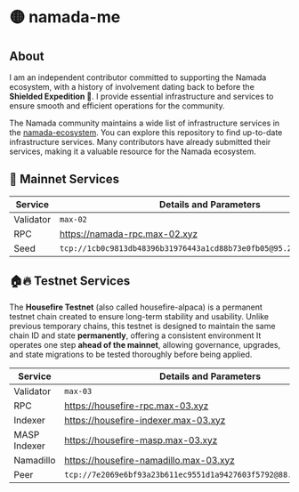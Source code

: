 # 🟡 namada-me 

## About

I am an independent contributor committed to supporting the Namada ecosystem, with a history of involvement dating back to before the **Shielded Expedition 🚀**. I provide essential infrastructure and services to ensure smooth and efficient operations for the community.

The Namada community maintains a wide list of infrastructure services in the [namada-ecosystem](https://github.com/Luminara-Hub/namada-ecosystem). You can explore this repository to find up-to-date infrastructure services. Many contributors have already submitted their services, making it a valuable resource for the Namada ecosystem.

## 🚀 Mainnet Services

| Service | Details and Parameters |
| - | - |
| Validator	| `max-02`
| RPC | https://namada-rpc.max-02.xyz
| Seed | `tcp://1cb0c9813db48396b31976443a1cd88b73e0fb05@95.216.78.215:26656`

## 🏠🔥 Testnet Services

The **Housefire Testnet** (also called housefire-alpaca) is a permanent testnet chain created to ensure long-term stability and usability. Unlike previous temporary chains, this testnet is designed to maintain the same chain ID and state **permanently**, offering a consistent environment It operates one step **ahead of the mainnet**, allowing governance, upgrades, and state migrations to be tested thoroughly before being applied.

| Service | Details and Parameters |
| - | - |
| Validator	| `max-03` |
| RPC | https://housefire-rpc.max-03.xyz |
| Indexer | https://housefire-indexer.max-03.xyz |
| MASP Indexer | https://housefire-masp.max-03.xyz |
| Namadillo	| https://housefire-namadillo.max-03.xyz |
| Peer | `tcp://7e2069e6bf93a23b611ec9551d1a9427603f5792@88.99.67.38:26656` |
